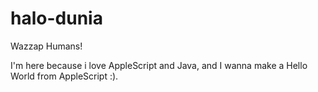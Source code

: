 # halo-dunia
Wazzap Humans!

I'm here because i love AppleScript and Java,
and I wanna make a Hello World from AppleScript :).
